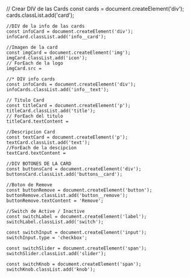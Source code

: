  // Crear DIV de las Cards
    const cards = document.createElement('div');
    cards.classList.add('card');

    //DIV de la info de las cards
    const infoCard = document.createElement('div');
    infoCard.classList.add('info__card');

    //Imagen de la card
    const imgCard = document.createElement('img');
    imgCard.classList.add('icon');
    // ForEach de la logo
    imgCard.src = 

    //* DIV info cards
    const infoCards = document.createElement('div');
    infoCards.classList.add('info__text');

    // Titulo Card
    const titleCard = document.createElement('p');
    titleCard.classList.add('title');
    // ForEach del titulo
    titleCard.textContent = 

    //Descripcion Card
    const textCard = document.createElement('p');
    textCard.classList.add('text');
    //ForEach de la descipcion
    textCard.textContent = 

    //DIV BOTONES DE LA CARD
    const buttonsCard = document.createElement('div');
    buttonsCard.classList.add('buttons__card');

    //Boton de Remove
    const buttonRemove = document.createElement('button');
    buttonRemove.classList.add('button__remove');
    buttonRemove.textContent = 'Remove';

    //Switch de Active / Inactive
    const switchLabel = document.createElement('label');
    switchLabel.classList.add('switch');

    const switchInput = document.createElement('input');
    switchInput.type = 'checkbox';

    const switchSlider = document.createElement('span');
    switchSlider.classList.add('slider');

    const switchKnob = document.createElement('span');
    switchKnob.classList.add('knob');

